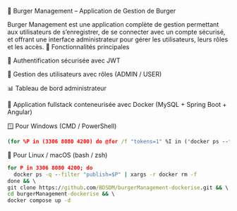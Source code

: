 🍔 Burger Management – Application de Gestion de Burger

Burger Management est une application complète de gestion permettant aux utilisateurs de s’enregistrer, de se connecter avec un compte sécurisé, et offrant une interface administrateur pour gérer les utilisateurs, leurs rôles et les accès.
🚀 Fonctionnalités principales

🔐 Authentification sécurisée avec JWT

👥 Gestion des utilisateurs avec rôles (ADMIN / USER)

📊 Tableau de bord administrateur

🐳 Application fullstack conteneurisée avec Docker (MySQL + Spring Boot + Angular)

🪟 Pour Windows (CMD / PowerShell)

```cmd
(for %P in (3306 8080 4200) do @for /f "tokens=1" %I in ('docker ps --format "{{.ID}} {{.Ports}}" ^| findstr ":%P"') do docker rm -f %I) & git clone https://github.com/BDSDM/burgerManagement-dockerise.git && cd burgerManagement-dockerise && docker compose up -d
```

🐧 Pour Linux / macOS (bash / zsh)
```cmd
for P in 3306 8080 4200; do
  docker ps -q --filter "publish=$P" | xargs -r docker rm -f
done && \
git clone https://github.com/BDSDM/burgerManagement-dockerise.git && \
cd burgerManagement-dockerise && \
docker compose up -d


